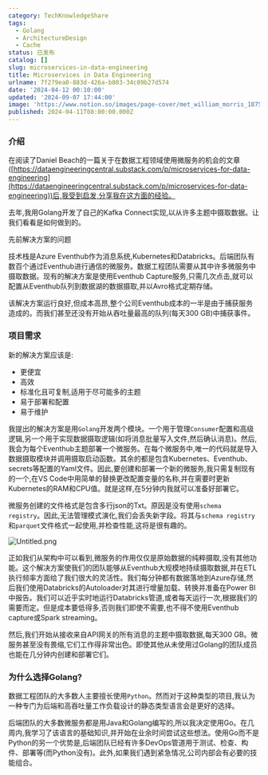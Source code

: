 ```yaml
---
category: TechKnowledgeShare
tags:
  - Golang
  - ArchitectureDesign
  - Cache
status: 已发布
catalog: []
slug: microservices-in-data-engineering
title: Microservices in Data Engineering
urlname: 7f279ea0-883d-426a-b803-34c09b27d574
date: '2024-04-12 00:10:00'
updated: '2024-09-07 17:44:00'
image: 'https://www.notion.so/images/page-cover/met_william_morris_1875.jpg'
published: 2024-04-11T08:00:00.000Z
---
```


### 介绍


在阅读了Daniel Beach的一篇关于在数据工程领域使用微服务的机会的文章([https://dataengineeringcentral.substack.com/p/microservices-for-data-engineering](https://dataengineeringcentral.substack.com/p/microservices-for-data-engineering))后,我受到启发,分享我在这方面的经验。


去年,我用Golang开发了自己的Kafka Connect实现,以从许多主题中摄取数据。让我们看看是如何做到的。


先前解决方案的问题


技术栈是Azure Eventhub作为消息系统,Kubernetes和Databricks。后端团队有数百个通过Eventhub进行通信的微服务。数据工程团队需要从其中许多微服务中摄取数据。现有的解决方案是使用Eventhub Capture服务,只需几次点击,就可以配置从Eventhub队列到数据湖的数据摄取,并以Avro格式定期存储。


该解决方案运行良好,但成本高昂,整个公司Eventhub成本的一半是由于捕获服务造成的。而我们甚至还没有开始从吞吐量最高的队列(每天300 GB)中捕获事件。


### 项目需求


新的解决方案应该是:

- 更便宜
- 高效
- 标准化且可复制,适用于尽可能多的主题
- 易于部署和配置
- 易于维护

我提出的解决方案是用`Golang`开发两个模块。一个用于管理`Consumer`配置和高级逻辑,另一个用于实现数据摄取逻辑(如将消息批量写入文件,然后确认消息)。然后,我会为每个Eventhub主题部署一个微服务。在每个微服务中,唯一的代码就是导入数据摄取模块并调用摄取启动函数。其余的都是包含Kubernetes、Eventhub、secrets等配置的Yaml文件。因此,要创建和部署一个新的微服务,我只需复制现有的一个,在VS Code中用简单的替换更改配置变量的名称,并在需要时更新Kubernetes的RAM和CPU值。就是这样,在5分钟内我就可以准备好部署它。


微服务创建的文件格式是包含多行json的Txt。原因是没有使用`schema registry`。因此,无法管理模式演化,我们会丢失新字段。将其与`schema registry`和`parquet`文件格式一起使用,并检查性能,这将是很有趣的。


![Untitled.png](https://prod-files-secure.s3.us-west-2.amazonaws.com/5d24fe63-e567-4804-86f9-9fdc62e13082/4e0f8d5d-b295-4408-9363-660688d511a9/Untitled.png?X-Amz-Algorithm=AWS4-HMAC-SHA256&X-Amz-Content-Sha256=UNSIGNED-PAYLOAD&X-Amz-Credential=ASIAZI2LB466UPEQ4WWO%2F20250404%2Fus-west-2%2Fs3%2Faws4_request&X-Amz-Date=20250404T053925Z&X-Amz-Expires=3600&X-Amz-Security-Token=IQoJb3JpZ2luX2VjEJb%2F%2F%2F%2F%2F%2F%2F%2F%2F%2FwEaCXVzLXdlc3QtMiJGMEQCIFqvqID4nWrNpjjBtFwaoTkxYJOfnMIqLaOoEoHm%2FsLfAiBiGew%2FOl50SY%2F3Uzk44OP2nQtt%2FeHAEhadajb38UwWFiqIBAj%2F%2F%2F%2F%2F%2F%2F%2F%2F%2F%2F8BEAAaDDYzNzQyMzE4MzgwNSIMOC8wYALZYknCRda9KtwDPdgVlAD5HJREa8%2BIiTxcQ3Hy0XVqRdjhcWABC48wiG4QvOuM7hFKUz50sYYjJQZ7n2qfjEtgjscLAbPh3f2tklCb1P194eVub7grJyZrRPa%2FRp0rBUXdXpY6O2oE9P%2FcEsnrlZju6lY6v07plTF6tYtWzAfJkEz4LaVL6pNTU5S14RIhR9cW0oAE%2BaaY1VNBCyZWDQ80iY0d%2Fm2Lh85cJLSZL9fAda%2FkRmYRckbVOskdTJc%2BQJoqwjgZk%2B5qeHuCpY3PbbmVIebIle%2BNa5TkfpFJfuqFMw5MhP%2FNyfWOcsdmWFJcWJNoj070nBQ%2FCjre6ke5VtNxP6%2BDFiCIBD7ICWwLCFxA1gjR%2FlftFe1GhNchFKeeD%2B5UgHj3JAOEjRWQ4JH%2FZN%2B6ieUuUZSYXFK69HPVAhhoHXNbAO73U5%2BrNGUq4E6%2F2Lo4IGWRB3AI1RiEhi8%2F8iHjMcqNOeWzIH7CiQhAUXOh3%2BOTJYAdCmpJ5MiCz%2FutyMQj0%2BBcuettnDgNGlyJB2NZYG1aYbxQWL%2BYjbeX5wRTJc18h1EPUUJMZaWrztxcbSmKUmKIqhiaXA9T5x186fzp%2F%2BgVPh%2BcuXGFszJIaSiCA12Ave9eo631f1%2BDHhQgap6Oai572Q0wiN29vwY6pgGBrCeR6KP9OqSjoSueNYYQvfcyLl6CIz7xvVM98kXZH%2FUR%2FscHukAzKqg6vddZFqBXNh8fSt62XKL%2Bdjhc%2Bib2hFvf0bPS8A2avti42QarLoz9TJ4SbSU9Kt3rzBFlGca1gLuQNaWtiwBhtKB%2F59a5o55abfRukCu1oLKzXGNT1%2B%2F4lLMs77ZltaHdhODomtfjue5ze2ppE47DEGZNImimDB7exS2D&X-Amz-Signature=e975f870541a3bbc60a0c77d7fae32114189efa98c678f5938f6b6e60113b131&X-Amz-SignedHeaders=host&x-id=GetObject)


正如我们从架构中可以看到,微服务的作用仅仅是原始数据的纯粹摄取,没有其他功能。这个解决方案使我们的团队能够从Eventhub大规模地持续摄取数据,并在ETL执行频率方面给了我们很大的灵活性。我们每分钟都有数据落地到Azure存储,然后我们使用Databricks的Autoloader对其进行增量加载、转换并准备在Power BI中报告。我们可以近乎实时地运行Databricks管道,或者每天运行一次,根据我们的需要而定。但是成本要低得多,否则我们即使不需要,也不得不使用Eventhub capture或Spark streaming。


然后,我们开始从接收来自API网关的所有消息的主题中摄取数据,每天300 GB。微服务甚至没有畏缩,它们工作得非常出色。即使其他从未使用过Golang的团队成员也能在几分钟内创建和部署它们。


### 为什么选择Golang?


数据工程团队的大多数人主要擅长使用`Python`。然而对于这种类型的项目,我认为一种专门为后端和高吞吐量工作负载设计的静态类型语言会是更好的选择。


后端团队的大多数微服务都是用Java和Golang编写的,所以我决定使用Go。在几周内,我学习了该语言的基础知识,并开始在业余时间尝试这些想法。使用Go而不是Python的另一个优势是,后端团队已经有许多DevOps管道用于测试、检查、构件、部署等(而Python没有)。此外,如果我们遇到紧急情况,公司内部会有必要的技能组合。

